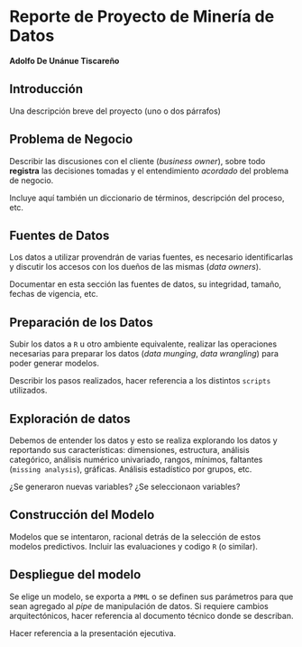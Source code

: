 

Reporte de Proyecto de Minería de Datos
=====================================================

**Adolfo De Unánue Tiscareño**



## Introducción
Una descripción breve del proyecto (uno o dos párrafos)

## Problema de Negocio
Describir las discusiones con el cliente (*business owner*), sobre todo **registra** las decisiones tomadas
y el entendimiento *acordado* del problema de negocio. 

Incluye aquí también un diccionario de términos, descripción del proceso, etc.

## Fuentes de Datos
Los datos a utilizar provendrán de varias fuentes, es necesario identificarlas y discutir los accesos 
con los dueños de las mismas (*data owners*). 

Documentar en esta sección las fuentes de datos, su integridad, tamaño, fechas de vigencia, etc.

## Preparación de los Datos
Subir los datos a `R` u otro ambiente equivalente, realizar las operaciones necesarias para preparar
los datos (*data munging*, *data wrangling*) para poder generar modelos. 

Describir los pasos realizados, hacer referencia a los distintos `scripts` utilizados. 


## Exploración de datos
Debemos de entender los datos y esto se realiza explorando los datos y reportando sus características: dimensiones, 
estructura, análisis categórico, análisis numérico univariado, rangos, mínimos, faltantes (`missing analysis`), gráficas. Análisis estadístico
por grupos, etc.

¿Se generaron nuevas variables? ¿Se seleccionaon variables?

## Construcción del Modelo

Modelos que se intentaron, racional detrás de la selección de estos modelos predictivos. Incluir las evaluaciones
y codigo `R` (o similar).

## Despliegue del modelo
Se elige un modelo, se exporta a `PMML` o se definen sus parámetros para que sean agregado al *pipe* de 
manipulación de datos. Si requiere cambios arquitectónicos, hacer referencia al documento técnico donde se describan.

Hacer referencia a la presentación ejecutiva.
